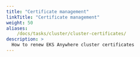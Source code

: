 ```yaml
---
title: "Certificate management"
linkTitle: "Certificate management"
weight: 50
aliases:
    /docs/tasks/cluster/cluster-certificates/
description: >
  How to renew EKS Anywhere cluster certificates
---
```

